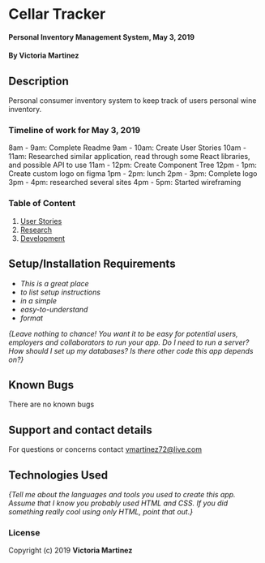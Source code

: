 # Cellar Tracker

#### Personal Inventory Management System, May 3, 2019

#### By Victoria Martinez

## Description

Personal consumer inventory system to keep track of users personal wine inventory.  

### Timeline of work for May 3, 2019
8am - 9am: Complete Readme
9am - 10am: Create User Stories
10am - 11am: Researched similar application, read through some React libraries, and possible API to use
11am - 12pm: Create Component Tree
12pm - 1pm: Create custom logo on figma
1pm - 2pm: lunch
2pm - 3pm: Complete logo
3pm - 4pm: researched several sites
4pm - 5pm: Started wireframing


### Table of Content
1. [User Stories](PERSONA.md)
2. [Research](RESEARCH.md)
3. [Development](DEVELOPMENT.md)
## Setup/Installation Requirements

* _This is a great place_
* _to list setup instructions_
* _in a simple_
* _easy-to-understand_
* _format_

_{Leave nothing to chance! You want it to be easy for potential users, employers and collaborators to run your app. Do I need to run a server? How should I set up my databases? Is there other code this app depends on?}_

## Known Bugs

There are no known bugs

## Support and contact details

For questions or concerns contact vmartinez72@live.com

## Technologies Used

_{Tell me about the languages and tools you used to create this app. Assume that I know you probably used HTML and CSS. If you did something really cool using only HTML, point that out.}_

### License

Copyright (c) 2019 **Victoria Martinez**
